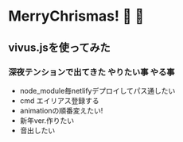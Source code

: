 # MerryChrismas! 🎅 🎄

## vivus.jsを使ってみた


### 深夜テンションで出てきた やりたい事 やる事
- node_module毎netlifyデプロイしてパス通したい
- cmd エイリアス登録する
- animationの順番変えたい!
- 新年ver.作りたい
- 音出したい
